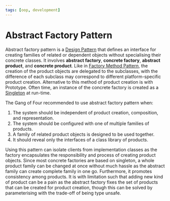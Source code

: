 ```yaml
---
tags: [oop, development]
---
```


# Abstract Factory Pattern

Abstract factory pattern is a [Design Pattern](202211221249.md) that defines an
interface for creating families of related or dependent objects without
specialising their concrete classes. It involves **abstract factory**,
**concrete factory**, **abstract product**, and **concrete product**. Like in
[Factory Method Pattern](202302232101.md), the creation of the product objects
are delegated to the subclasses, with the difference of each subclass may
correspond to different platform-specific product creation. Alternative to this
method of product creation is with Prototype. Often time, an instance of the
concrete factory is created as a [Singleton](202211231900.md) at run-time.

The Gang of Four recommended to use abstract factory pattern when:
1. The system should be independent of product creation, composition, and
   representation.
2. The system should be configured with one of multiple families of products.
3. A family of related product objects is designed to be used together.
4. It should reveal only the interfaces of a class library of products.

Using this pattern can isolate clients from implementation classes as the
factory encapsulates the responsibility and process of creating product objects.
Since most concrete factories are based on singleton, a whole product family can
be changed at once without much hassle as the abstract family can create
complete family in one go. Furthermore, it promotes consistency among products.
It is with limitation such that adding new kind of product can be a pain as the
abstract factory fixes the set of products that can be created for product
creation, though this can be solved by parameterising with the trade-off of
being type unsafe.

